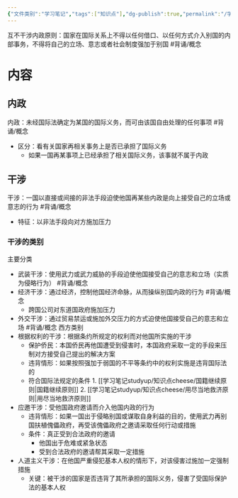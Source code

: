 ```yaml
---
{"文件类别":"学习笔记","tags":["知识点"],"dg-publish":true,"permalink":"/学习笔记studyup/知识点cheese/互不干涉内政原则/","dgPassFrontmatter":true,"noteIcon":"","created":"2024-09-25T20:08:54.487+08:00","updated":"2024-09-25T20:10:16.273+08:00"}
---
```


互不干涉内政原则：国家在国际关系上不得以任何借口、以任何方式介入别国的内部事务，不得将自己的立场、意志或者社会制度强加于别国 #背诵/概念 
# 内容
## 内政
内政：未经国际法确定为某国的国际义务，而可由该国自由处理的任何事项 #背诵/概念 
- 区分：看有关国家再相关事务上是否已承担了国际义务
	- 如果一国再某事项上已经承担了相关国际义务，该事就不属于内政
## 干涉
干涉：一国以直接或间接的非法手段迫使他国再某些内政是向上接受自己的立场或意志的行为 #背诵/概念 
- 特征：以非法手段向对方施加压力
### 干涉的类别

主要分类
- 武装干涉：使用武力或武力威胁的手段迫使他国接受自己的意志和立场（实质为侵略行为） #背诵/概念 
- 经济干涉：通过经济，控制他国经济命脉，从而操纵别国内政的行为 #背诵/概念 
	- 跨国公司对东道国政府施加压力
- 外交干涉：通过贸易禁运或施加外交压力的方式迫使他国接受自己的意志和立场 #背诵/概念 
西方类别
- 根据权利的干涉：根据条约所规定的权利而对他国所实施的干涉
	- 保护侨民：本国侨民再他国遭受到侵害时，本国政府采取一定的手段来压制对方接受自己提出的解决方案
	- 违背情形：如果按照强加于弱国的不平等条约中的权利实施是违背国际法的
	- 符合国际法规定的条件
			1. [[学习笔记studyup/知识点cheese/国籍继续原则\|国籍继续原则]]
			2. [[学习笔记studyup/知识点cheese/用尽当地救济原则\|用尽当地救济原则]]
- 应邀干涉：受他国政府邀请而介入他国内政的行为
	- 违背情形：如果一国出于侵略别国或谋取自身利益的目的，使用武力再别国扶植傀儡政府，再受该傀儡政府之邀请采取任何行动或措施
	- 条件：真正受到合法政府的邀请
		- 他国出于危难或紧急状态
		- 受到合法政府的邀请帮其采取一定措施
- 人道主义干涉：在他国严重侵犯基本人权的情形下，对该侵害过施加一定强制措施
	- 关键：被干涉的国家是否违背了其所承担的国际义务，侵害了受国际保护法的基本人权